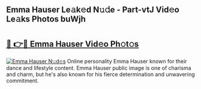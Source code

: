 ## Emma Hauser Le𝚊k𝚎d N𝚞𝚍e - Part-vtJ Vid𝚎o Le𝚊ks Photos buWjh

# <h2><a href="http://fbftlng.evod.top/?m=Emma+Hauser">🔗 👉🔴 Emma Hauser Vid𝚎o Ph𝚘t𝚘s</a></h2>

[![Emma Hauser N𝚞d𝚎s](https://i.imgur.com/8V9OHl7.gif)](http://fbftlng.evod.top/?m=Emma+Hauser)
Online personality Emma Hauser known for their dance and lifestyle content. Emma Hauser public image is one of charisma and charm, but he's also known for his fierce determination and unwavering commitment. 
